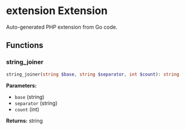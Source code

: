 # extension Extension

Auto-generated PHP extension from Go code.

## Functions

### string_joiner

```php
string_joiner(string $base, string $separator, int $count): string
```

**Parameters:**

- `base` (string)
- `separator` (string)
- `count` (int)

**Returns:** string


